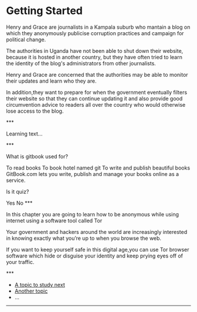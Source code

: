 # Getting Started
<p>Henry and Grace are journalists in a Kampala suburb who mantain a blog on which they anonymously publicise corruption practices and campaign for political change. </p>
<!--more-->
<p>The authorities in Uganda have not been able to shut down their website, because it is hosted in another country, but they have often tried to learn the identity of the blog&#39;s administrators from other journalists.</p>
<!--more-->
<p>Henry and Grace are concerned that the authorities may be able to monitor their updates and learn who they are.</p>
<!--more-->
<p>In addition,they want to prepare for when the government eventually filters their website so that they can continue updating it and also provide good circumvention advice to readers all over the country who would otherwise lose access to the blog.</p>

***<p>Learning text...</p>

***<quiz name="Gitbook Quiz">
    <question multiple>
        <p>What is gitbook used for?</p>
        <answer correct>To read books</answer>
        <answer>To book hotel named git</answer>
        <answer correct>To write and publish beautiful books</answer>
        <explanation>GitBook.com lets you write, publish and manage your books online as a service.</explanation>
    </question>
    <question>
        <p>Is it quiz?</p>
        <answer correct>Yes</answer>
        <answer>No</answer>
    </question>
</quiz>
***<p>In this chapter you are going to learn how to be anonymous while using internet using a software tool called Tor
<!--more--></p>
<p>Your government and hackers around the world are increasingly interested in knowing exactly what you’re up to when you browse the web.
<!--more--></p>
<p>If you want to keep yourself safe in this digital age,you can use Tor browser software which hide or disguise your identity and keep prying eyes off of your traffic.</p>

***<ul>
<li><a href="en/topics/_topic/_unit/index.md">A topic to study next</a></li>
<li><a href="en/topics/_topic/_unit/index.md">Another topic</a></li>
<li>...</li>
</ul>

***